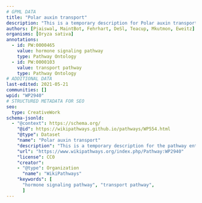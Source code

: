 ```yaml
---
# GPML DATA
title: "Polar auxin transport"
description: "This is a temporary description for Polar auxin transport"
authors: [Pjaiswal, MaintBot, Fehrhart, DeSl, Teacup, Mkutmon, Eweitz]
organisms: [Oryza sativa]
annotations:
  - id: PW:0000465
    value: hormone signaling pathway
    type: Pathway Ontology
  - id: PW:0000103
    value: transport pathway
    type: Pathway Ontology
# ADDITIONAL DATA
last-edited: 2021-05-21
communities: []
wpid: "WP2940"
# STRUCTURED METADATA FOR SEO
seo:
  type: CreativeWork
schema-jsonld:
  - "@context": https://schema.org/
    "@id": https://wikipathways.github.io/pathways/WP554.html
    "@type": Dataset
    "name": "Polar auxin transport"
    "description": "This is a temporary description for the pathway entitled: Polar auxin transport"
    "url": "https://www.wikipathways.org/index.php/Pathway:WP2940"
    "license": CC0
    "creator":
    - "@type": Organization
      "name": "WikiPathways"
    "keywords": [
      "hormone signaling pathway", "transport pathway",
      ]
---
```

